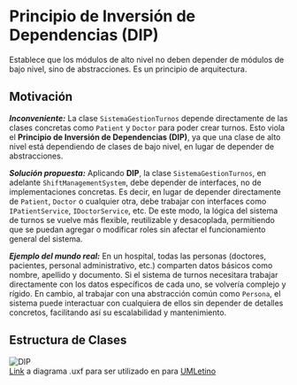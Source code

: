 # Principio de Inversión de Dependencias (DIP)
Establece que los módulos de alto nivel no deben depender de módulos de bajo nivel, sino de abstracciones. Es un principio de arquitectura.

## Motivación
___Inconveniente:___ La clase `SistemaGestionTurnos` depende directamente de las clases concretas como `Patient` y `Doctor` para poder crear turnos. Esto viola el **Principio de Inversión de Dependencias (DIP)**, ya que una clase de alto nivel está dependiendo de clases de bajo nivel, en lugar de depender de abstracciones.

___Solución propuesta:___ Aplicando **DIP**, la clase `SistemaGestionTurnos`, en adelante `ShiftManagementSystem`, debe depender de interfaces, no de implementaciones concretas. Es decir, en lugar de depender directamente de `Patient`, `Doctor` o cualquier otra, debe trabajar con interfaces como `IPatientService`, `IDoctorService`, etc. De este modo, la lógica del sistema de turnos se vuelve más flexible, reutilizable y desacoplada, permitiendo que se puedan agregar o modificar roles sin afectar el funcionamiento general del sistema.

___Ejemplo del mundo real:___ En un hospital, todas las personas (doctores, pacientes, personal administrativo, etc.) comparten datos básicos como nombre, apellido y documento. Si el sistema de turnos necesitara trabajar directamente con los datos específicos de cada uno, se volvería complejo y rígido. En cambio, al trabajar con una abstracción común como `Persona`, el sistema puede interactuar con cualquiera de ellos sin depender de detalles concretos, facilitando así su escalabilidad y mantenimiento.

## Estructura de Clases
![DIP](https://github.com/user-attachments/assets/7c5e0331-1914-4531-abb1-a1188cfef593)
<br>
[Link](https://drive.google.com/file/d/1PhuTlvZfFz43mejSKmyiLwN3Z8JqeSD1/view?usp=sharing) a diagrama .uxf para ser utilizado en para [UMLetino](https://www.umletino.com/)
